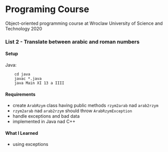 # Programing Course
Object-oriented programming course at Wroclaw University of Science and Technology
2020
### List 2 - Translate between arabic and roman numbers

#### Setup
Java:
```
    cd java
    javac *.java
    java Main XI 13 a IIII
```
#### Requirements
* create `ArabRzym` class having public methods `rzym2arab` nad `arab2rzym`
* `rzym2arab` nad `arab2rzym` should throw `ArabRzymException`
* handle exceptions and bad data
* implemented in Java nad C++

#### What I Learned
* using exceptions
